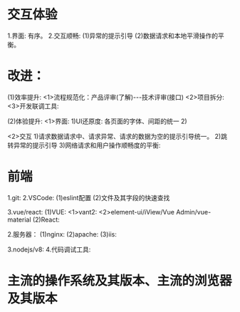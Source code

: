 # 交互体验
1.界面: 有序。
2.交互顺畅:
  (1)异常的提示引导
  (2)数据请求和本地平滑操作的平衡。

# 改进：
(1)效率提升:
  <1>流程规范化：产品评审(了解)---技术评审(接口)
  <2>项目拆分:
  <3>开发联调工具:

(2)体验提升: 
  <1>界面:
  1)UI还原度: 各页面的字体、间距的统一
  2)
  
  <2>交互
  1)请求数据请求中、请求异常、请求的数据为空的提示引导统一。
  2)跳转异常的提示引导
  3)网络请求和用户操作顺畅度的平衡:

  # 前端
  1.git:
  2.VSCode:
    (1)eslint配置
    (2)文件及其字段的快速查找

  3.vue/react:
    (1)VUE:
      <1>vant2: 
      <2>element-ui/iView/Vue Admin/vue-material
    (2)React:

  2.服务器：
    (1)nginx:
    (2)apache:
    (3)iis:
    
  3.nodejs/v8:
  4.代码调试工具:

  # 主流的操作系统及其版本、主流的浏览器及其版本




